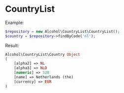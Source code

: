 # CountryList

Example:

```php
$repository = new Alcohol\CountryList\CountryList();
$country = $repository->findByCode('nl');
```

Result:

```php
Alcohol\CountryList\Country Object
(
    [alpha2] => NL
    [alpha3] => NLD
    [numeric] => 528
    [name] => Netherlands (the)
    [currency] => EUR
)
```
